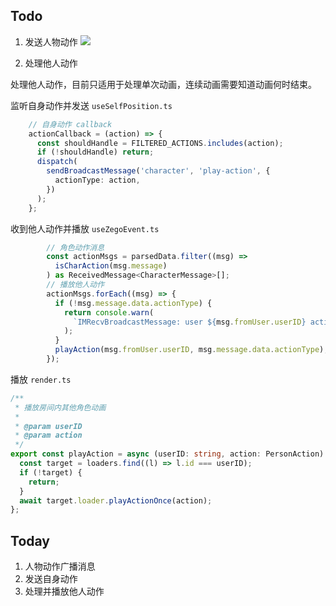 ## Todo

1. 发送人物动作
![](Pasted%20image%2020240221105226.png)

2. 处理他人动作

处理他人动作，目前只适用于处理单次动画，连续动画需要知道动画何时结束。

监听自身动作并发送 `useSelfPosition.ts`

```ts
    // 自身动作 callback
    actionCallback = (action) => {
      const shouldHandle = FILTERED_ACTIONS.includes(action);
      if (!shouldHandle) return;
      dispatch(
        sendBroadcastMessage('character', 'play-action', {
          actionType: action,
        })
      );
    };
```

收到他人动作并播放 `useZegoEvent.ts`

```ts
        // 角色动作消息
        const actionMsgs = parsedData.filter((msg) =>
          isCharAction(msg.message)
        ) as ReceivedMessage<CharacterMessage>[];
        // 播放他人动作
        actionMsgs.forEach((msg) => {
          if (!msg.message.data.actionType) {
            return console.warn(
              `IMRecvBroadcastMessage: user ${msg.fromUser.userID} actionType is empty`
            );
          }
          playAction(msg.fromUser.userID, msg.message.data.actionType);
        });
```

播放 `render.ts`

```ts
/**
 * 播放房间内其他角色动画
 *
 * @param userID
 * @param action
 */
export const playAction = async (userID: string, action: PersonAction) => {
  const target = loaders.find((l) => l.id === userID);
  if (!target) {
    return;
  }
  await target.loader.playActionOnce(action);
};
```

## Today

1. 人物动作广播消息
2. 发送自身动作
3. 处理并播放他人动作
